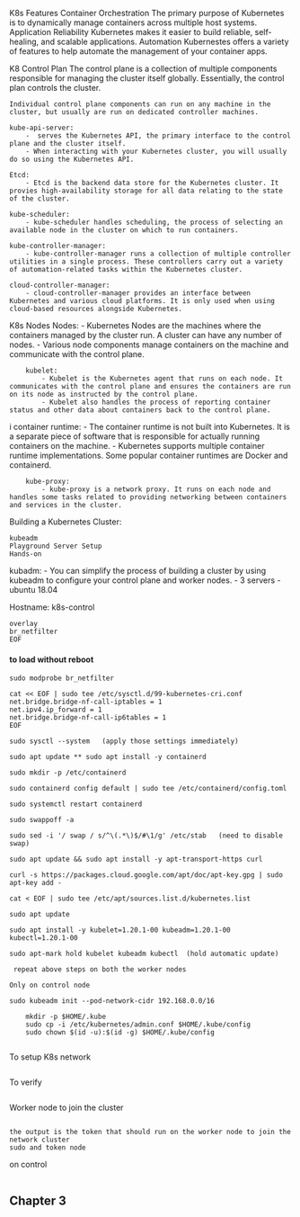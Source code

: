 K8s Features 
	Container Orchestration 
		The primary purpose of Kubernetes is to dynamically manage containers across multiple host systems. 
	Application Reliability 
		Kubernetes makes it easier to build reliable, self-healing, and scalable applications. 
	Automation 
		Kubernestes offers a variety of features to help automate the management of your container apps.

K8 Control Plan 
	The control plane is a collection of multiple components responsible for managing the cluster itself globally. Essentially, the control plan controls the cluster. 
	
	Individual control plane components can run on any machine in the cluster, but usually are run on dedicated controller machines. 

	kube-api-server: 
		-  serves the Kubernetes API, the primary interface to the control plane and the cluster itself. 
		- When interacting with your Kubernetes cluster, you will usually do so using the Kubernetes API. 

	Etcd:
		- Etcd is the backend data store for the Kubernetes cluster. It provies high-availability storage for all data relating to the state of the cluster. 

	kube-scheduler: 
		- kube-scheduler handles scheduling, the process of selecting an available node in the cluster on which to run containers. 

	kube-controller-manager: 
		- kube-controller-manager runs a collection of multiple controller utilities in a single process. These controllers carry out a variety of automation-related tasks within the Kubernetes cluster. 

	cloud-controller-manager: 
		- cloud-controller-manager provides an interface between Kubernetes and various cloud platforms. It is only used when using cloud-based resources alongside Kubernetes. 

K8s Nodes 
	Nodes: 
		- Kubernetes Nodes are the machines where the containers managed by the cluster run. A cluster can have any number of nodes. 
		- Various node components manage containers on the machine and communicate with the control plane. 

		kubelet: 
			- Kubelet is the Kubernetes agent that runs on each node. It communicates with the control plane and ensures the containers are run on its node as instructed by the control plane. 
			- Kubelet also handles the process of reporting container status and other data about containers back to the control plane. 
i
		container runtime: 
			- The container runtime is not built into Kubernetes. It is a separate piece of software that is responsible for actually running containers on the machine. 
			- Kubernetes supports multiple container runtime implementations. Some popular container runtimes are Docker and containerd. 

		kube-proxy:
			- kube-proxy is a network proxy. It runs on each node and handles some tasks related to providing networking between containers and services in the cluster. 

Building a Kubernetes Cluster: 

	kubeadm
	Playground Server Setup 
	Hands-on

kubadm:
	- You can simplify the process of building a cluster by using kubeadm to configure your control plane and worker nodes. 
	- 3 servers - ubuntu 18.04 

Hostname: k8s-control 
```cat << EOF | sudo tee /etc/modules-load.d/containerd.conf 
overlay
br_netfilter 
EOF
```
#### to load without reboot
```sudo modprobe overlay 
sudo modprobe br_netfilter 

cat << EOF | sudo tee /etc/sysctl.d/99-kubernetes-cri.conf 
net.bridge.bridge-nf-call-iptables = 1
net.ipv4.ip_forward = 1 
net.bridge.bridge-nf-call-ip6tables = 1 
EOF 

sudo sysctl --system   (apply those settings immediately)

sudo apt update ** sudo apt install -y containerd 

sudo mkdir -p /etc/containerd

sudo containerd config default | sudo tee /etc/containerd/config.toml 

sudo systemctl restart containerd 

sudo swappoff -a   

sudo sed -i '/ swap / s/^\(.*\)$/#\1/g' /etc/stab   (need to disable swap)

sudo apt update && sudo apt install -y apt-transport-https curl 

curl -s https://packages.cloud.google.com/apt/doc/apt-key.gpg | sudo apt-key add - 

cat < EOF | sudo tee /etc/apt/sources.list.d/kubernetes.list 

sudo apt update 

sudo apt install -y kubelet=1.20.1-00 kubeadm=1.20.1-00 kubectl=1.20.1-00

sudo apt-mark hold kubelet kubeadm kubectl  (hold automatic update)

 repeat above steps on both the worker nodes

Only on control node

sudo kubeadm init --pod-network-cidr 192.168.0.0/16 

	mkdir -p $HOME/.kube 
	sudo cp -i /etc/kubernetes/admin.conf $HOME/.kube/config 
	sudo chown $(id -u):$(id -g) $HOME/.kube/config 
```
```kubectl version 
```
To setup K8s network 

```kubectl apply -f https://docs.projectcalico.org/manifests/calico.yaml 
```
To verify 

```kubectl get pods -n kube-system 
```
Worker node to join the cluster 

```kubeadm token create --print-join-command 
```
	the output is the token that should run on the worker node to join the network cluster 
	sudo and token node 

on control

```kubectl get nodes 
```
## Chapter 3 







